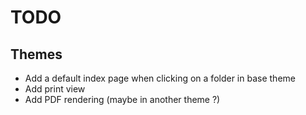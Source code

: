 # TODO

## Themes

 * Add a default index page when clicking on a folder in base theme
 * Add print view
 * Add PDF rendering (maybe in another theme ?)
